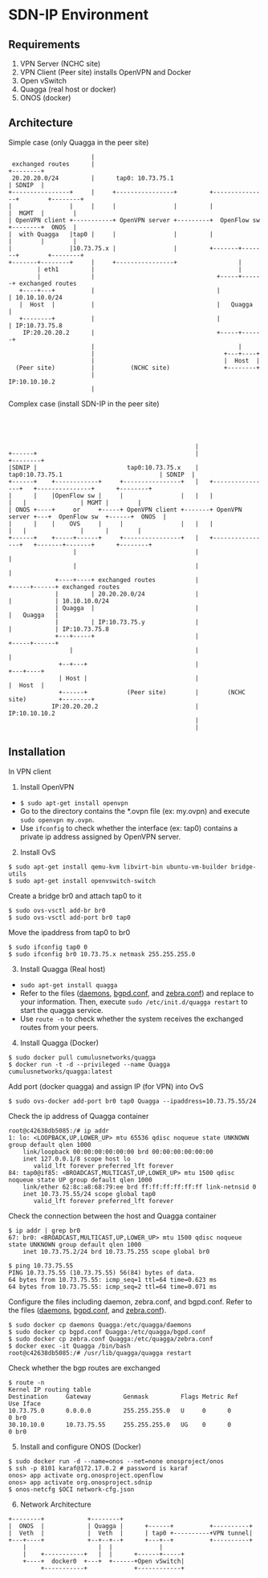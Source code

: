 # SDN-IP Environment
## Requirements
1. VPN Server (NCHC site)
2. VPN Client (Peer site) installs OpenVPN and Docker
3. Open vSwitch
4. Quagga (real host or docker)
5. ONOS (docker)

## Architecture
Simple case (only Quagga in the peer site)
```
                       |
 exchanged routes      |                                                         +--------+
 20.20.20.0/24         |      tap0: 10.73.75.1                                   | SDNIP  |
+----------------+     |     +----------------+         +---------------+        +--------+
|                |     |     |                |         |               |  MGMT  |        |
| OpenVPN client +-----------+ OpenVPN server +---------+  OpenFlow sw  +--------+  ONOS  |
|  with Quagga   |tap0 |     |                |         |               |        |        |
|                |10.73.75.x |                |         +-------+-------+        +--------+
+-------+--------+     |     +----------------+                 |
        | eth1         |                                        |
        |              |                                  +-----+------+ exchanged routes
   +----+---+          |                                  |            | 10.10.10.0/24
   |  Host  |          |                                  |   Quagga   |
   +--------+          |                                  |            | IP:10.73.75.8
    IP:20.20.20.2      |                                  +-----+------+
                       |                                        |
                       |                                    +---+----+
                       |                                    |  Host  |
  (Peer site)          |          (NCHC site)               +--------+
                       |                                     IP:10.10.10.2
                       |

```
Complex case (install SDN-IP in the peer site)
```




                                                    |
+------+                                            |                                               +--------+
|SDNIP |                         tap0:10.73.75.x    |     tap0:10.73.75.1                           | SDNIP  |
+------+    +------------+     +----------------+   |   +----------------+   +---------------+      +--------+
|      |    |OpenFlow sw |     |                |   |   |                |   |               | MGMT |        |
| ONOS +----+     or     +-----+ OpenVPN client +-------+ OpenVPN server +---+  OpenFlow sw  +------+  ONOS  |
|      |    |    OVS     |     |                |   |   |                |   |               |      |        |
+------+    +-----+------+     +----------------+   |   +----------------+   +-------+-------+      +--------+
                  |                                 |                                |
                  |                                 |                                |
             +----+----+ exchanged routes           |                          +-----+------+ exchanged routes
             |         | 20.20.20.0/24              |                          |            | 10.10.10.0/24
             | Quagga  |                            |                          |   Quagga   |
             |         | IP:10.73.75.y              |                          |            | IP:10.73.75.8
             +---+-----+                            |                          +-----+------+
                 |                                  |                                |
              +--+---+                              |                            +---+----+
              | Host |                              |                            |  Host  |
              +------+           (Peer site)        |        (NCHC site)         +--------+
            IP:20.20.20.2                           |                             IP:10.10.10.2
                                                    |
                                                    |
```

## Installation
In VPN client
1. Install OpenVPN
* ```$ sudo apt-get install openvpn```
* Go to the directory contains the *.ovpn file (ex: my.ovpn) and execute ```sudo openvpn my.ovpn```.
* Use ```ifconfig``` to check whether the interface (ex: tap0) contains a private ip address assigned by OpenVPN server. 

2. Install OvS
```
$ sudo apt-get install qemu-kvm libvirt-bin ubuntu-vm-builder bridge-utils 
$ sudo apt-get install openvswitch-switch
```
Create a bridge br0 and attach tap0 to it
```
$ sudo ovs-vsctl add-br br0
$ sudo ovs-vsctl add-port br0 tap0
```
Move the ipaddress from tap0 to br0
```
$ sudo ifconfig tap0 0
$ sudo ifconfig br0 10.73.75.x netmask 255.255.255.0
```

3. Install Quagga (Real host)
* ```sudo apt-get install quagga```
* Refer to the files ([daemons](https://github.com/hujw/SDN-IP/blob/master/daemons), [bgpd.conf](https://github.com/hujw/SDN-IP/blob/master/network-cfg.json), and [zebra.conf](https://github.com/hujw/SDN-IP/blob/master/zebra.conf.example)) and replace to your information. Then, execute ```sudo /etc/init.d/quagga restart``` to start the quagga service.
* Use ```route -n``` to check whether the system receives the exchanged routes from your peers.

4. Install Quagga (Docker)
```
$ sudo docker pull cumulusnetworks/quagga
$ docker run -t -d --privileged --name Quagga cumulusnetworks/quagga:latest
```
Add port (docker quagga) and assign IP (for VPN) into OvS
```
$ sudo ovs-docker add-port br0 tap0 Quagga --ipaddress=10.73.75.55/24
```
Check the ip address of Quagga container
```
root@c42638db5085:/# ip addr
1: lo: <LOOPBACK,UP,LOWER_UP> mtu 65536 qdisc noqueue state UNKNOWN group default qlen 1000
    link/loopback 00:00:00:00:00:00 brd 00:00:00:00:00:00
    inet 127.0.0.1/8 scope host lo
       valid_lft forever preferred_lft forever
84: tap0@if85: <BROADCAST,MULTICAST,UP,LOWER_UP> mtu 1500 qdisc noqueue state UP group default qlen 1000
    link/ether 62:8c:a8:68:79:ee brd ff:ff:ff:ff:ff:ff link-netnsid 0
    inet 10.73.75.55/24 scope global tap0
       valid_lft forever preferred_lft forever
```
Check the connection between the host and Quagga container
```
$ ip addr | grep br0
67: br0: <BROADCAST,MULTICAST,UP,LOWER_UP> mtu 1500 qdisc noqueue state UNKNOWN group default qlen 1000
    inet 10.73.75.2/24 brd 10.73.75.255 scope global br0

$ ping 10.73.75.55
PING 10.73.75.55 (10.73.75.55) 56(84) bytes of data.
64 bytes from 10.73.75.55: icmp_seq=1 ttl=64 time=0.623 ms
64 bytes from 10.73.75.55: icmp_seq=2 ttl=64 time=0.071 ms
```
Configure the files including daemon, zebra.conf, and bgpd.conf. Refer to the files ([daemons](https://github.com/hujw/SDN-IP/blob/master/daemons), [bgpd.conf](https://github.com/hujw/SDN-IP/blob/master/network-cfg.json), and [zebra.conf](https://github.com/hujw/SDN-IP/blob/master/zebra.conf.example)).
```
$ sudo docker cp daemons Quagga:/etc/quagga/daemons
$ sudo docker cp bgpd.conf Quagga:/etc/quagga/bgpd.conf
$ sudo docker cp zebra.conf Quagga:/etc/quagga/zebra.conf
$ docker exec -it Quagga /bin/bash
root@c42638db5085:/# /usr/lib/quagga/quagga restart
```
Check whether the bgp routes are exchanged
```
$ route -n
Kernel IP routing table
Destination     Gateway         Genmask         Flags Metric Ref    Use Iface
10.73.75.0      0.0.0.0         255.255.255.0   U     0      0        0 br0
30.10.10.0      10.73.75.55     255.255.255.0   UG    0      0        0 br0
```

5. Install and configure ONOS (Docker)
```
$ sudo docker run -d --name=onos --net=none onosproject/onos
$ ssh -p 8101 karaf@172.17.0.2 # password is karaf
onos> app activate org.onosproject.openflow
onos> app activate org.onosproject.sdnip
$ onos-netcfg $OCI network-cfg.json
```

6. Network Architecture
```
+--------+            +--------+
|  ONOS  |            | Quagga |      +------+          +----------+
|  Veth  |            |  Veth  |      | tap0 +----------+VPN tunnel|
+---+----+            +--+--+--+      +---+--+          +----------+
    |                    |  |             |
    |    +-----------+   |  |      +------+-----+
    +----+  docker0  +---+  +------+Open vSwitch|
         +-----------+             +------------+
```
